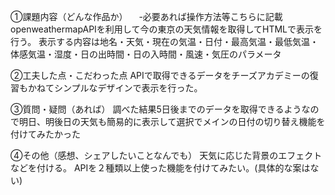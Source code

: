 ①課題内容（どんな作品か）
　-必要あれば操作方法等こちらに記載
openweathermapAPIを利用して今の東京の天気情報を取得してHTMLで表示を行う。
表示する内容は地名・天気・現在の気温・日付・最高気温・最低気温・体感気温・湿度・日の出時間・日の入時間・風速・気圧のパラメータ

②工夫した点・こだわった点
APIで取得できるデータをチーズアカデミーの復習もかねてシンプルなデザインで表示を行った。

③質問・疑問（あれば）
調べた結果5日後までのデータを取得できるようなので明日、明後日の天気も簡易的に表示して選択でメインの日付の切り替え機能を付けてみたかった


④その他（感想、シェアしたいことなんでも）
天気に応じた背景のエフェクトなどを付ける。
APIを２種類以上使った機能を付けてみたい。(具体的な案はない)